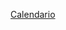  <a href="https://hemerotecadetarifa.github.io/hemeroteca2/calendario hebreo.pdf" target="_blank">  Calendario </a> <br>
